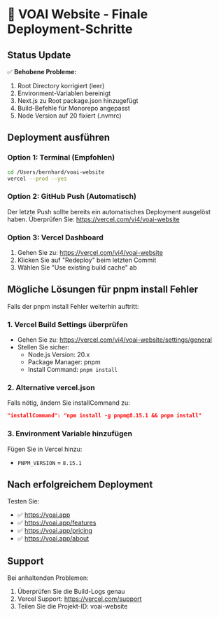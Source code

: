 # 🚀 VOAI Website - Finale Deployment-Schritte

## Status Update

✅ **Behobene Probleme:**
1. Root Directory korrigiert (leer)
2. Environment-Variablen bereinigt
3. Next.js zu Root package.json hinzugefügt
4. Build-Befehle für Monorepo angepasst
5. Node Version auf 20 fixiert (.nvmrc)

## Deployment ausführen

### Option 1: Terminal (Empfohlen)
```bash
cd /Users/bernhard/voai-website
vercel --prod --yes
```

### Option 2: GitHub Push (Automatisch)
Der letzte Push sollte bereits ein automatisches Deployment ausgelöst haben.
Überprüfen Sie: https://vercel.com/vi4/voai-website

### Option 3: Vercel Dashboard
1. Gehen Sie zu: https://vercel.com/vi4/voai-website
2. Klicken Sie auf "Redeploy" beim letzten Commit
3. Wählen Sie "Use existing build cache" ab

## Mögliche Lösungen für pnpm install Fehler

Falls der pnpm install Fehler weiterhin auftritt:

### 1. Vercel Build Settings überprüfen
- Gehen Sie zu: https://vercel.com/vi4/voai-website/settings/general
- Stellen Sie sicher:
  - Node.js Version: 20.x
  - Package Manager: pnpm
  - Install Command: `pnpm install`

### 2. Alternative vercel.json
Falls nötig, ändern Sie installCommand zu:
```json
"installCommand": "npm install -g pnpm@8.15.1 && pnpm install"
```

### 3. Environment Variable hinzufügen
Fügen Sie in Vercel hinzu:
- `PNPM_VERSION` = `8.15.1`

## Nach erfolgreichem Deployment

Testen Sie:
- ✅ https://voai.app
- ✅ https://voai.app/features
- ✅ https://voai.app/pricing
- ✅ https://voai.app/about

## Support

Bei anhaltenden Problemen:
1. Überprüfen Sie die Build-Logs genau
2. Vercel Support: https://vercel.com/support
3. Teilen Sie die Projekt-ID: voai-website